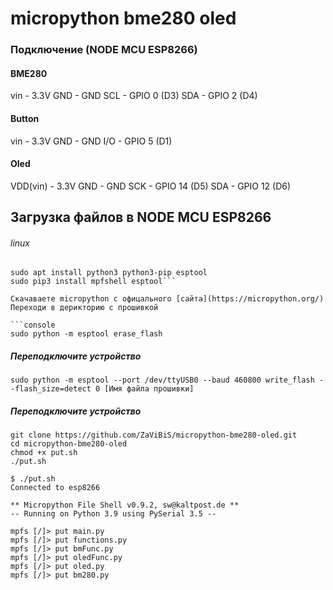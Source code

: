 # micropython bme280 oled


### Подключение (NODE MCU ESP8266)
#### BME280
vin - 3.3V
GND - GND
SCL - GPIO 0 (D3)
SDA - GPIO 2 (D4)
#### Button
vin - 3.3V
GND - GND
I/O - GPIO 5 (D1)
#### Oled
VDD(vin) - 3.3V
GND - GND
SCK - GPIO 14 (D5)
SDA - GPIO 12 (D6)

## Загрузка файлов в NODE MCU ESP8266
###### linux 

```console
sudo apt install python3 python3-pip esptool
sudo pip3 install mpfshell esptool```

Скачаваете micropython c офицального [сайта](https://micropython.org/)
Переходи в дерикторию с прошивкой

```console
sudo python -m esptool erase_flash
```
##### Переподключите устройство
```console
sudo python -m esptool --port /dev/ttyUSB0 --baud 460800 write_flash --flash_size=detect 0 [Имя файла прошивки]
```
##### Переподключите устройство


```console
git clone https://github.com/ZaViBiS/micropython-bme280-oled.git
cd micropython-bme280-oled
chmod +x put.sh
./put.sh
```
```console
$ ./put.sh  
Connected to esp8266

** Micropython File Shell v0.9.2, sw@kaltpost.de ** 
-- Running on Python 3.9 using PySerial 3.5 --

mpfs [/]> put main.py
mpfs [/]> put functions.py
mpfs [/]> put bmFunc.py
mpfs [/]> put oledFunc.py
mpfs [/]> put oled.py
mpfs [/]> put bm280.py
```
